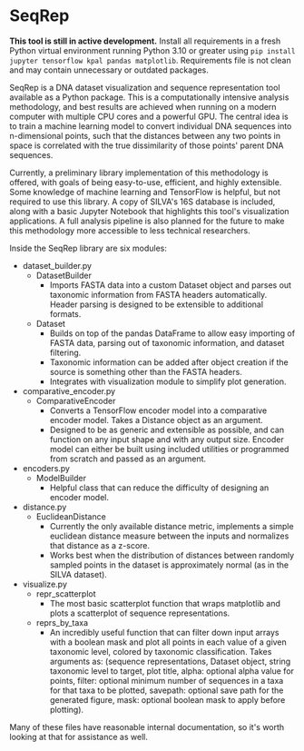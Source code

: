 # SeqRep

**This tool is still in active development.** Install all requirements in a fresh Python virtual environment running Python 3.10 or greater using `pip install jupyter tensorflow kpal pandas matplotlib`. Requirements file is not clean and may contain unnecessary or outdated packages.

SeqRep is a DNA dataset visualization and sequence representation tool available as a Python package. This is a computationally intensive analysis methodology, and best results are achieved when running on a modern computer with multiple CPU cores and a powerful GPU. The central idea is to train a machine learning model to convert individual DNA sequences into n-dimensional points, such that the distances between any two points in space is correlated with the true dissimilarity of those points' parent DNA sequences.

Currently, a preliminary library implementation of this methodology is offered, with goals of being easy-to-use, efficient, and highly extensible. Some knowledge of machine learning and TensorFlow is helpful, but not required to use this library. A copy of SILVA's 16S database is included, along with a basic Jupyter Notebook that highlights this tool's visualization applications. A full analysis pipeline is also planned for the future to make this methodology more accessible to less technical researchers.

Inside the SeqRep library are six modules:

- dataset_builder.py
    * DatasetBuilder
        + Imports FASTA data into a custom Dataset object and parses out taxonomic information from FASTA headers automatically. Header parsing is designed to be extensible to additional formats.
    * Dataset
        + Builds on top of the pandas DataFrame to allow easy importing of FASTA data, parsing out of taxonomic information, and dataset filtering.
        + Taxonomic information can be added after object creation if the source is something other than the FASTA headers.
        + Integrates with visualization module to simplify plot generation.
- comparative_encoder.py
    * ComparativeEncoder
        + Converts a TensorFlow encoder model into a comparative encoder model. Takes a Distance object as an argument.
        + Designed to be as generic and extensible as possible, and can function on any input shape and with any output size. Encoder model can either be built using included utilities or programmed from scratch and passed as an argument.
- encoders.py
    * ModelBuilder
        + Helpful class that can reduce the difficulty of designing an encoder model.
- distance.py
    * EuclideanDistance
        + Currently the only available distance metric, implements a simple euclidean distance measure between the inputs and normalizes that distance as a z-score.
        + Works best when the distribution of distances between randomly sampled points in the dataset is approximately normal (as in the SILVA dataset).
- visualize.py
    * repr_scatterplot
        + The most basic scatterplot function that wraps matplotlib and plots a scatterplot of sequence representations.
    * reprs_by_taxa
        + An incredibly useful function that can filter down input arrays with a boolean mask and plot all points in each value of a given taxonomic level, colored by taxonomic classification. Takes arguments as: (sequence representations, Dataset object, string taxonomic level to target, plot title, alpha: optional alpha value for points, filter: optional minimum number of sequences in a taxa for that taxa to be plotted, savepath: optional save path for the generated figure, mask: optional boolean mask to apply before plotting).

Many of these files have reasonable internal documentation, so it's worth looking at that for assistance as well.
